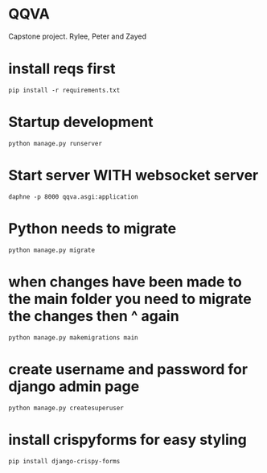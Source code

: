 # QQVA
Capstone project. Rylee, Peter and Zayed

# install reqs first
```pip install -r requirements.txt```

# Startup development

```python manage.py runserver```

# Start server WITH websocket server

```daphne -p 8000 qqva.asgi:application```

# Python needs to migrate

```python manage.py migrate```

# when changes have been made to the main folder you need to migrate the changes then ^ again

```python manage.py makemigrations main```

# create username and password for django admin page

```python manage.py createsuperuser```

# install crispyforms for easy styling

```pip install django-crispy-forms```